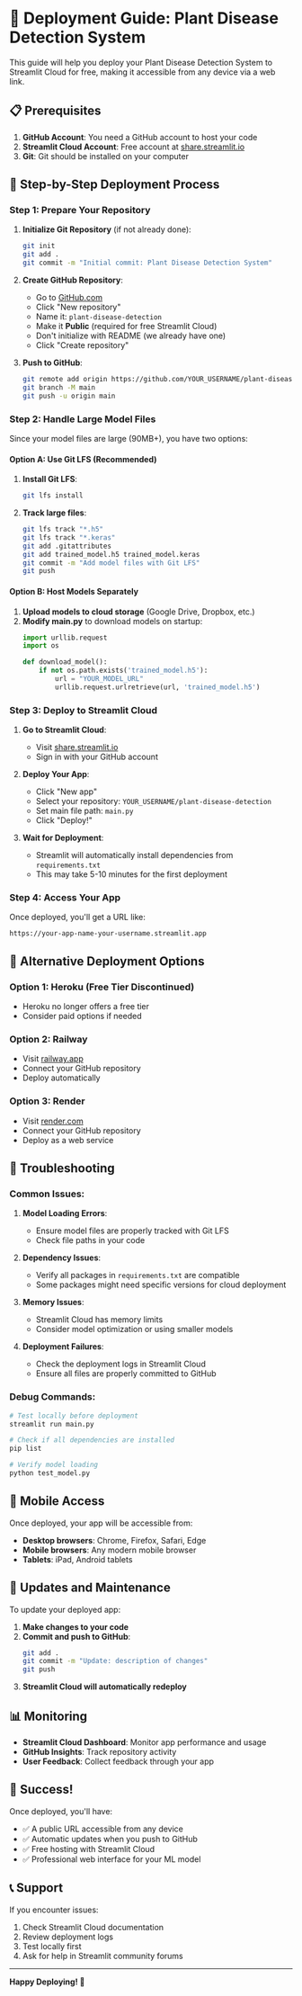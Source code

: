 # 🚀 Deployment Guide: Plant Disease Detection System

This guide will help you deploy your Plant Disease Detection System to Streamlit Cloud for free, making it accessible from any device via a web link.

## 📋 Prerequisites

1. **GitHub Account**: You need a GitHub account to host your code
2. **Streamlit Cloud Account**: Free account at [share.streamlit.io](https://share.streamlit.io)
3. **Git**: Git should be installed on your computer

## 🎯 Step-by-Step Deployment Process

### Step 1: Prepare Your Repository

1. **Initialize Git Repository** (if not already done):
   ```bash
   git init
   git add .
   git commit -m "Initial commit: Plant Disease Detection System"
   ```

2. **Create GitHub Repository**:
   - Go to [GitHub.com](https://github.com)
   - Click "New repository"
   - Name it: `plant-disease-detection`
   - Make it **Public** (required for free Streamlit Cloud)
   - Don't initialize with README (we already have one)
   - Click "Create repository"

3. **Push to GitHub**:
   ```bash
   git remote add origin https://github.com/YOUR_USERNAME/plant-disease-detection.git
   git branch -M main
   git push -u origin main
   ```

### Step 2: Handle Large Model Files

Since your model files are large (90MB+), you have two options:

#### Option A: Use Git LFS (Recommended)
1. **Install Git LFS**:
   ```bash
   git lfs install
   ```

2. **Track large files**:
   ```bash
   git lfs track "*.h5"
   git lfs track "*.keras"
   git add .gitattributes
   git add trained_model.h5 trained_model.keras
   git commit -m "Add model files with Git LFS"
   git push
   ```

#### Option B: Host Models Separately
1. **Upload models to cloud storage** (Google Drive, Dropbox, etc.)
2. **Modify main.py** to download models on startup:
   ```python
   import urllib.request
   import os
   
   def download_model():
       if not os.path.exists('trained_model.h5'):
           url = "YOUR_MODEL_URL"
           urllib.request.urlretrieve(url, 'trained_model.h5')
   ```

### Step 3: Deploy to Streamlit Cloud

1. **Go to Streamlit Cloud**:
   - Visit [share.streamlit.io](https://share.streamlit.io)
   - Sign in with your GitHub account

2. **Deploy Your App**:
   - Click "New app"
   - Select your repository: `YOUR_USERNAME/plant-disease-detection`
   - Set main file path: `main.py`
   - Click "Deploy!"

3. **Wait for Deployment**:
   - Streamlit will automatically install dependencies from `requirements.txt`
   - This may take 5-10 minutes for the first deployment

### Step 4: Access Your App

Once deployed, you'll get a URL like:
```
https://your-app-name-your-username.streamlit.app
```

## 🔧 Alternative Deployment Options

### Option 1: Heroku (Free Tier Discontinued)
- Heroku no longer offers a free tier
- Consider paid options if needed

### Option 2: Railway
- Visit [railway.app](https://railway.app)
- Connect your GitHub repository
- Deploy automatically

### Option 3: Render
- Visit [render.com](https://render.com)
- Connect your GitHub repository
- Deploy as a web service

## 🐛 Troubleshooting

### Common Issues:

1. **Model Loading Errors**:
   - Ensure model files are properly tracked with Git LFS
   - Check file paths in your code

2. **Dependency Issues**:
   - Verify all packages in `requirements.txt` are compatible
   - Some packages might need specific versions for cloud deployment

3. **Memory Issues**:
   - Streamlit Cloud has memory limits
   - Consider model optimization or using smaller models

4. **Deployment Failures**:
   - Check the deployment logs in Streamlit Cloud
   - Ensure all files are properly committed to GitHub

### Debug Commands:

```bash
# Test locally before deployment
streamlit run main.py

# Check if all dependencies are installed
pip list

# Verify model loading
python test_model.py
```

## 📱 Mobile Access

Once deployed, your app will be accessible from:
- **Desktop browsers**: Chrome, Firefox, Safari, Edge
- **Mobile browsers**: Any modern mobile browser
- **Tablets**: iPad, Android tablets

## 🔄 Updates and Maintenance

To update your deployed app:

1. **Make changes to your code**
2. **Commit and push to GitHub**:
   ```bash
   git add .
   git commit -m "Update: description of changes"
   git push
   ```
3. **Streamlit Cloud will automatically redeploy**

## 📊 Monitoring

- **Streamlit Cloud Dashboard**: Monitor app performance and usage
- **GitHub Insights**: Track repository activity
- **User Feedback**: Collect feedback through your app

## 🎉 Success!

Once deployed, you'll have:
- ✅ A public URL accessible from any device
- ✅ Automatic updates when you push to GitHub
- ✅ Free hosting with Streamlit Cloud
- ✅ Professional web interface for your ML model

## 📞 Support

If you encounter issues:
1. Check Streamlit Cloud documentation
2. Review deployment logs
3. Test locally first
4. Ask for help in Streamlit community forums

---

**Happy Deploying! 🚀** 